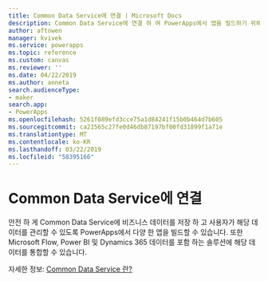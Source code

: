 ```yaml
---
title: Common Data Service에 연결 | Microsoft Docs
description: Common Data Service에 연결 하 여 PowerApps에서 앱을 빌드하기 위해 사용 하는 방법을 알아봅니다.
author: aftowen
manager: kvivek
ms.service: powerapps
ms.topic: reference
ms.custom: canvas
ms.reviewer: ''
ms.date: 04/22/2019
ms.author: anneta
search.audienceType:
- maker
search.app:
- PowerApps
ms.openlocfilehash: 5261f089efd3cce75a1d84241f15b0b464d7b605
ms.sourcegitcommit: ca21565c27fe0d46db87197bf00fd31899f1a71e
ms.translationtype: MT
ms.contentlocale: ko-KR
ms.lasthandoff: 03/22/2019
ms.locfileid: "58395166"
---
```

# <a name="connect-to-common-data-service"></a>Common Data Service에 연결

안전 하 게 Common Data Service에 비즈니스 데이터를 저장 하 고 사용자가 해당 데이터를 관리할 수 있도록 PowerApps에서 다양 한 앱을 빌드할 수 있습니다. 또한 Microsoft Flow, Power BI 및 Dynamics 365 데이터를 포함 하는 솔루션에 해당 데이터를 통합할 수 있습니다.

자세한 정보: [Common Data Service 란?](../../common-data-service/data-platform-intro.md)
